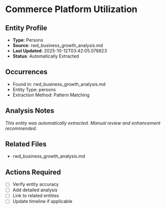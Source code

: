 # Commerce Platform Utilization

## Entity Profile
- **Type**: Persons
- **Source**: rwd_business_growth_analysis.md
- **Last Updated**: 2025-10-12T03:42:05.078823
- **Status**: Automatically Extracted

## Occurrences
- Found in: rwd_business_growth_analysis.md
- Entity Type: persons
- Extraction Method: Pattern Matching

## Analysis Notes
*This entity was automatically extracted. Manual review and enhancement recommended.*

## Related Files
- rwd_business_growth_analysis.md

## Actions Required
- [ ] Verify entity accuracy
- [ ] Add detailed analysis
- [ ] Link to related entities
- [ ] Update timeline if applicable
